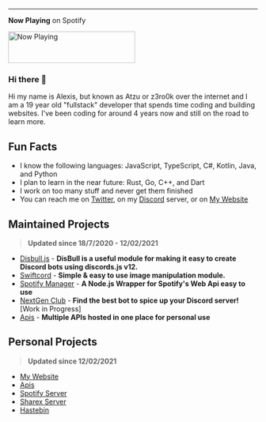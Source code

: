 ---

**Now Playing** on Spotify

<a href="https://spotify.atzu.xyz/now-playing?open">
    <img src="https://spotify.atzu.xyz/now-playing" width="256" height="64" alt="Now Playing">
</a>

### Hi there 👋

Hi my name is Alexis, but known as Atzu or z3ro0k over the internet and I am a 19 year old "fullstack" developer that spends time coding and building websites. 
I've been coding for around 4 years now and still on the road to learn more.

## Fun Facts
- I know the following languages: JavaScript, TypeScript, C#, Kotlin, Java, and Python
- I plan to learn in the near future: Rust, Go, C++, and Dart
- I work on too many stuff and never get them finished
- You can reach me on [Twitter](https://twitter.com/MrAzurnex), on my [Discord](https://discord.gg/q99CQEP) server, or on [My Website](https://atzu.xyz)


## Maintained Projects
> **Updated since 18/7/2020 - 12/02/2021**

- [Disbull.js](https://www.npmjs.com/package/disbull.js) - **DisBull is a useful module for making it easy to create Discord bots using discords.js v12.**
- [Swiftcord](https://www.npmjs.com/package/swiftcord) - **Simple & easy to use image manipulation module.**
- [Spotify Manager](https://www.npmjs.com/package/spotify-manager) - **A Node.js Wrapper for Spotify's Web Api easy to use**
- [NextGen Club](https://bots.nextgenteam.xyz/) - **Find the best bot to spice up your Discord server!** [Work in Progress]
- [Apis](https://apis.atzu.xyz/) - **Multiple APIs hosted in one place for personal use**

## Personal Projects
> **Updated since 12/02/2021**

- [My Website](https://atzu.xyz/) 
- [Apis](https://apis.atzu.xyz/)
- [Spotify Server](https://spotify.atzu.xyz/now-playing)
- [Sharex Server](https://i.atzu.xyz/) 
- [Hastebin](https://apis.atzu.xyz/)  

